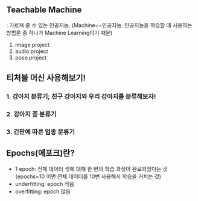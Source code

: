 ## **Teachable Machine**
: 가르쳐 줄 수 있는 인공지능. (Machine==인공지능. 인공지능을 학습할 때 사용하는 방법론 중 하나가 Machine Learning이기 때문)
1. image project
2. audio project
3. pose project

## **티처블 머신 사용해보기!**

### **1. 강아지 분류기; 친구 강아지와 우리 강아지를 분류해보자!**



### **2. 강아지 종 분류기**


### **3. 간판에 따른 업종 분류기**





## **Epochs(에포크)란?**
- 1 epoch: 전체 데이터 셋에 대해 한 번의 학습 과정이 완료되었다는 것(epochs=10 이면 전체 데이터를 10번 사용해서 학습을 거치는 것)
- underfitting: epoch 적음
- overfitting: epoch 많음
